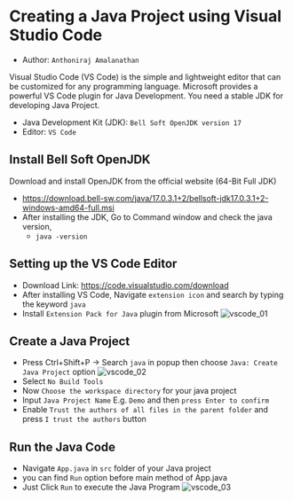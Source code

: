 # Creating a Java Project using Visual Studio Code
- Author: `Anthoniraj Amalanathan`

Visual Studio Code  (VS Code) is the simple and lightweight editor that can be customized for any programming language. Microsoft provides a powerful VS Code plugin for Java Development. You need a stable JDK for developing Java Project.
- Java Development Kit (JDK):  `Bell Soft OpenJDK version 17`
- Editor: `VS Code`

## Install Bell Soft OpenJDK
Download and install OpenJDK from the official website (64-Bit Full JDK)
- https://download.bell-sw.com/java/17.0.3.1+2/bellsoft-jdk17.0.3.1+2-windows-amd64-full.msi
- After installing the JDK, Go to Command window and check the java version,
	- `java -version`

## Setting up the VS Code Editor
- Download Link: https://code.visualstudio.com/download
- After installing VS Code, Navigate `extension icon` and search by typing the keyword `java`
- Install `Extension Pack for Java` plugin from Microsoft
![vscode_01](https://raw.githubusercontent.com/anthoniraj/java_fall_2022_23/master/images/vscode_java_project_01.png)

## Create a Java Project
- Press Ctrl+Shift+P -> Search `java` in popup then choose `Java: Create Java Project` option
![vscode_02](https://raw.githubusercontent.com/anthoniraj/java_fall_2022_23/master/images/vscode_java_project_02.png)
- Select `No Build Tools`
- Now `Choose the workspace directory` for your java project
- Input `Java Project Name` E.g. `Demo` and then `press Enter to confirm`
- Enable `Trust the authors of all files in the parent folder` and press `I trust the authors` button

## Run the Java Code
- Navigate `App.java` in `src` folder of your Java project
- you can find `Run` option before main method of App.java
- Just Click `Run` to execute the Java Program
![vscode_03](https://raw.githubusercontent.com/anthoniraj/java_fall_2022_23/master/images/vscode_java_project_03.png)